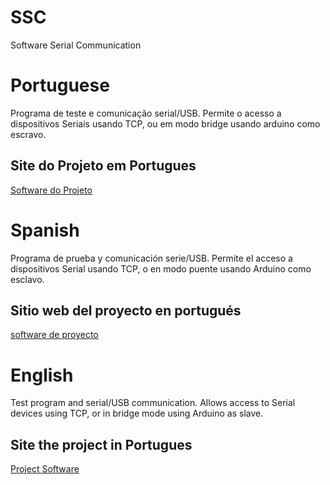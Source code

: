 # SSC
Software Serial Communication
# Portuguese

Programa de teste e comunicação serial/USB. Permite o acesso a dispositivos Seriais usando TCP, ou em modo bridge usando arduino como escravo.

## Site do Projeto em Portugues
<a href="https://maurinsoft.com.br/index.php/projetos-open-source/projeto-ssc/">Software do Projeto</a>

# Spanish

Programa de prueba y comunicación serie/USB. Permite el acceso a dispositivos Serial usando TCP, o en modo puente usando Arduino como esclavo.
## Sitio web del proyecto en portugués
<a href="https://maurinsoft.com.br/index.php/projetos-open-source/projeto-ssc/">software de proyecto</a>


# English

Test program and serial/USB communication. Allows access to Serial devices using TCP, or in bridge mode using Arduino as slave.

## Site the project in Portugues
<a href="https://maurinsoft.com.br/index.php/projetos-open-source/projeto-ssc/">Project Software</a>

